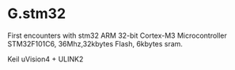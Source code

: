 G.stm32
=======

First encounters with stm32 
ARM 32-bit Cortex-M3 Microcontroller
STM32F101C6, 36Mhz,32kbytes Flash, 6kbytes sram.

Keil uVision4 + ULINK2

